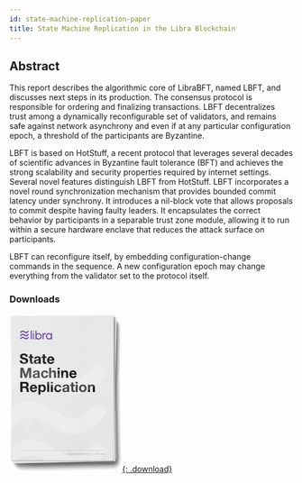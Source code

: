 ```yaml
---
id: state-machine-replication-paper
title: State Machine Replication in the Libra Blockchain
---
```


<!-- hide the table of contents --><style>.toc-headings {display: none !important; visibility: hidden !important;}</style>

## Abstract

This report describes the algorithmic core of LibraBFT, named LBFT, and discusses next steps in its production. The consensus protocol is responsible for ordering and finalizing transactions. LBFT decentralizes trust among a dynamically reconfigurable set of validators, and remains safe against network asynchrony and even if at any particular configuration epoch, a threshold of the participants are Byzantine.

LBFT is based on HotStuff, a recent protocol that leverages several decades of scientific advances in Byzantine fault tolerance (BFT) and achieves the strong scalability and security properties required by internet settings. Several novel features distinguish LBFT from HotStuff. LBFT incorporates a novel round synchronization mechanism that provides bounded commit latency under synchrony. It introduces a nil-block vote that allows proposals to commit despite having faulty leaders. It encapsulates the correct
behavior by participants in a separable trust zone module, allowing it to run within a secure hardware enclave that reduces the attack surface on participants.

LBFT can reconfigure itself, by embedding configuration-change commands in the sequence. A new configuration epoch may change everything from the validator set to the protocol itself.

### Downloads

[![State Machine Replication in the Libra Blockchain PDF Download](assets/illustrations/state-machine-pdf.png){: .download}](assets/papers/libra-consensus-state-machine-replication-in-the-libra-blockchain.pdf)
